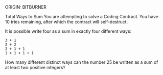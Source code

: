 ORIGIN: BITBURNER

Total Ways to Sum
You are attempting to solve a Coding Contract. You have 10 tries remaining, after which the contract will self-destruct.


It is possible write four as a sum in exactly four different ways:

    3 + 1
    2 + 2
    2 + 1 + 1
    1 + 1 + 1 + 1

How many different distinct ways can the number 25 be written as a sum of at least two positive integers?